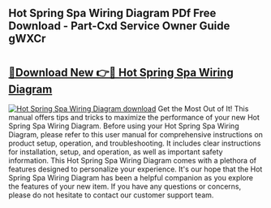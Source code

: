 ## Hot Spring Spa Wiring Diagram PDf Free Download - Part-Cxd Service Owner Guide gWXCr

# <h2><a href="http://dfk716.blite.top/?on=Hot+Spring+Spa+Wiring+Diagram">🔗Download New 👉🔴 Hot Spring Spa Wiring Diagram</a></h2>

[![Hot Spring Spa Wiring Diagram download](https://i.imgur.com/lujVjoI.png)](http://dfk716.blite.top/?on=Hot+Spring+Spa+Wiring+Diagram)
Get the Most Out of It! This manual offers tips and tricks to maximize the performance of your new Hot Spring Spa Wiring Diagram. Before using your Hot Spring Spa Wiring Diagram, please refer to this user manual for comprehensive instructions on product setup, operation, and troubleshooting. It includes clear instructions for installation, setup, and operation, as well as important safety information. This Hot Spring Spa Wiring Diagram comes with a plethora of features designed to personalize your experience. It's our hope that the Hot Spring Spa Wiring Diagram has been a helpful companion as you explore the features of your new item. If you have any questions or concerns, please do not hesitate to contact our customer support team.
